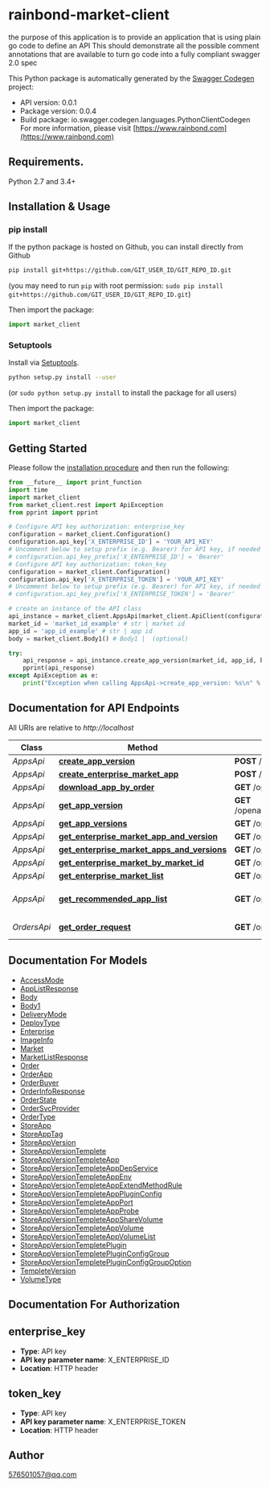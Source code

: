 # rainbond-market-client
the purpose of this application is to provide an application that is using plain go code to define an API  This should demonstrate all the possible comment annotations that are available to turn go code into a fully compliant swagger 2.0 spec

This Python package is automatically generated by the [Swagger Codegen](https://github.com/swagger-api/swagger-codegen) project:

- API version: 0.0.1
- Package version: 0.0.4
- Build package: io.swagger.codegen.languages.PythonClientCodegen
For more information, please visit [https://www.rainbond.com](https://www.rainbond.com)

## Requirements.

Python 2.7 and 3.4+

## Installation & Usage
### pip install

If the python package is hosted on Github, you can install directly from Github

```sh
pip install git+https://github.com/GIT_USER_ID/GIT_REPO_ID.git
```
(you may need to run `pip` with root permission: `sudo pip install git+https://github.com/GIT_USER_ID/GIT_REPO_ID.git`)

Then import the package:
```python
import market_client 
```

### Setuptools

Install via [Setuptools](http://pypi.python.org/pypi/setuptools).

```sh
python setup.py install --user
```
(or `sudo python setup.py install` to install the package for all users)

Then import the package:
```python
import market_client
```

## Getting Started

Please follow the [installation procedure](#installation--usage) and then run the following:

```python
from __future__ import print_function
import time
import market_client
from market_client.rest import ApiException
from pprint import pprint

# Configure API key authorization: enterprise_key
configuration = market_client.Configuration()
configuration.api_key['X_ENTERPRISE_ID'] = 'YOUR_API_KEY'
# Uncomment below to setup prefix (e.g. Bearer) for API key, if needed
# configuration.api_key_prefix['X_ENTERPRISE_ID'] = 'Bearer'
# Configure API key authorization: token_key
configuration = market_client.Configuration()
configuration.api_key['X_ENTERPRISE_TOKEN'] = 'YOUR_API_KEY'
# Uncomment below to setup prefix (e.g. Bearer) for API key, if needed
# configuration.api_key_prefix['X_ENTERPRISE_TOKEN'] = 'Bearer'

# create an instance of the API class
api_instance = market_client.AppsApi(market_client.ApiClient(configuration))
market_id = 'market_id_example' # str | market id
app_id = 'app_id_example' # str | app id
body = market_client.Body1() # Body1 |  (optional)

try:
    api_response = api_instance.create_app_version(market_id, app_id, body=body)
    pprint(api_response)
except ApiException as e:
    print("Exception when calling AppsApi->create_app_version: %s\n" % e)

```

## Documentation for API Endpoints

All URIs are relative to *http://localhost*

Class | Method | HTTP request | Description
------------ | ------------- | ------------- | -------------
*AppsApi* | [**create_app_version**](docs/AppsApi.md#create_app_version) | **POST** /openapi/v2/markets/{marketID}/apps/{appID}/versions | 
*AppsApi* | [**create_enterprise_market_app**](docs/AppsApi.md#create_enterprise_market_app) | **POST** /openapi/v2/markets/{marketID}/apps | 
*AppsApi* | [**download_app_by_order**](docs/AppsApi.md#download_app_by_order) | **GET** /openapi/v2/orders/{orderID}/downloadapp | 
*AppsApi* | [**get_app_version**](docs/AppsApi.md#get_app_version) | **GET** /openapi/v2/markets/{marketID}/apps/{appID}/versions/{versionID} | 
*AppsApi* | [**get_app_versions**](docs/AppsApi.md#get_app_versions) | **GET** /openapi/v2/markets/{marketID}/apps/{appID}/versions | 
*AppsApi* | [**get_enterprise_market_app_and_version**](docs/AppsApi.md#get_enterprise_market_app_and_version) | **GET** /openapi/v2/markets/{marketID}/apps/{appID} | 
*AppsApi* | [**get_enterprise_market_apps_and_versions**](docs/AppsApi.md#get_enterprise_market_apps_and_versions) | **GET** /openapi/v2/markets/{marketID}/apps | 
*AppsApi* | [**get_enterprise_market_by_market_id**](docs/AppsApi.md#get_enterprise_market_by_market_id) | **GET** /openapi/v2/markets/{marketID} | 
*AppsApi* | [**get_enterprise_market_list**](docs/AppsApi.md#get_enterprise_market_list) | **GET** /openapi/v2/markets | 
*AppsApi* | [**get_recommended_app_list**](docs/AppsApi.md#get_recommended_app_list) | **GET** /openapi/v2/recommended/apps | get recommended app list
*OrdersApi* | [**get_order_request**](docs/OrdersApi.md#get_order_request) | **GET** /openapi/v2/orders/{orderID} | get order infos


## Documentation For Models

 - [AccessMode](docs/AccessMode.md)
 - [AppListResponse](docs/AppListResponse.md)
 - [Body](docs/Body.md)
 - [Body1](docs/Body1.md)
 - [DeliveryMode](docs/DeliveryMode.md)
 - [DeployType](docs/DeployType.md)
 - [Enterprise](docs/Enterprise.md)
 - [ImageInfo](docs/ImageInfo.md)
 - [Market](docs/Market.md)
 - [MarketListResponse](docs/MarketListResponse.md)
 - [Order](docs/Order.md)
 - [OrderApp](docs/OrderApp.md)
 - [OrderBuyer](docs/OrderBuyer.md)
 - [OrderInfoResponse](docs/OrderInfoResponse.md)
 - [OrderState](docs/OrderState.md)
 - [OrderSvcProvider](docs/OrderSvcProvider.md)
 - [OrderType](docs/OrderType.md)
 - [StoreApp](docs/StoreApp.md)
 - [StoreAppTag](docs/StoreAppTag.md)
 - [StoreAppVersion](docs/StoreAppVersion.md)
 - [StoreAppVersionTemplete](docs/StoreAppVersionTemplete.md)
 - [StoreAppVersionTempleteApp](docs/StoreAppVersionTempleteApp.md)
 - [StoreAppVersionTempleteAppDepService](docs/StoreAppVersionTempleteAppDepService.md)
 - [StoreAppVersionTempleteAppEnv](docs/StoreAppVersionTempleteAppEnv.md)
 - [StoreAppVersionTempleteAppExtendMethodRule](docs/StoreAppVersionTempleteAppExtendMethodRule.md)
 - [StoreAppVersionTempleteAppPluginConfig](docs/StoreAppVersionTempleteAppPluginConfig.md)
 - [StoreAppVersionTempleteAppPort](docs/StoreAppVersionTempleteAppPort.md)
 - [StoreAppVersionTempleteAppProbe](docs/StoreAppVersionTempleteAppProbe.md)
 - [StoreAppVersionTempleteAppShareVolume](docs/StoreAppVersionTempleteAppShareVolume.md)
 - [StoreAppVersionTempleteAppVolume](docs/StoreAppVersionTempleteAppVolume.md)
 - [StoreAppVersionTempleteAppVolumeList](docs/StoreAppVersionTempleteAppVolumeList.md)
 - [StoreAppVersionTempletePlugin](docs/StoreAppVersionTempletePlugin.md)
 - [StoreAppVersionTempletePluginConfigGroup](docs/StoreAppVersionTempletePluginConfigGroup.md)
 - [StoreAppVersionTempletePluginConfigGroupOption](docs/StoreAppVersionTempletePluginConfigGroupOption.md)
 - [TempleteVersion](docs/TempleteVersion.md)
 - [VolumeType](docs/VolumeType.md)


## Documentation For Authorization


## enterprise_key

- **Type**: API key
- **API key parameter name**: X_ENTERPRISE_ID
- **Location**: HTTP header

## token_key

- **Type**: API key
- **API key parameter name**: X_ENTERPRISE_TOKEN
- **Location**: HTTP header


## Author

576501057@qq.com

